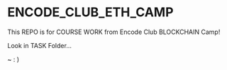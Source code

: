 # ENCODE_CLUB_ETH_CAMP

This REPO is for COURSE WORK from Encode Club BLOCKCHAIN Camp!

Look in TASK Folder...

~ : )
